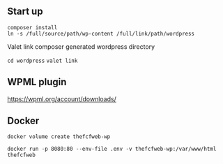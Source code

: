 ## Start up

```
composer install
ln -s /full/source/path/wp-content /full/link/path/wordpress
```

Valet link composer generated wordpress directory

`cd wordpress`
`valet link`

## WPML plugin

https://wpml.org/account/downloads/

## Docker

`docker volume create thefcfweb-wp`

`docker run -p 8080:80 --env-file .env -v thefcfweb-wp:/var/www/html thefcfweb`